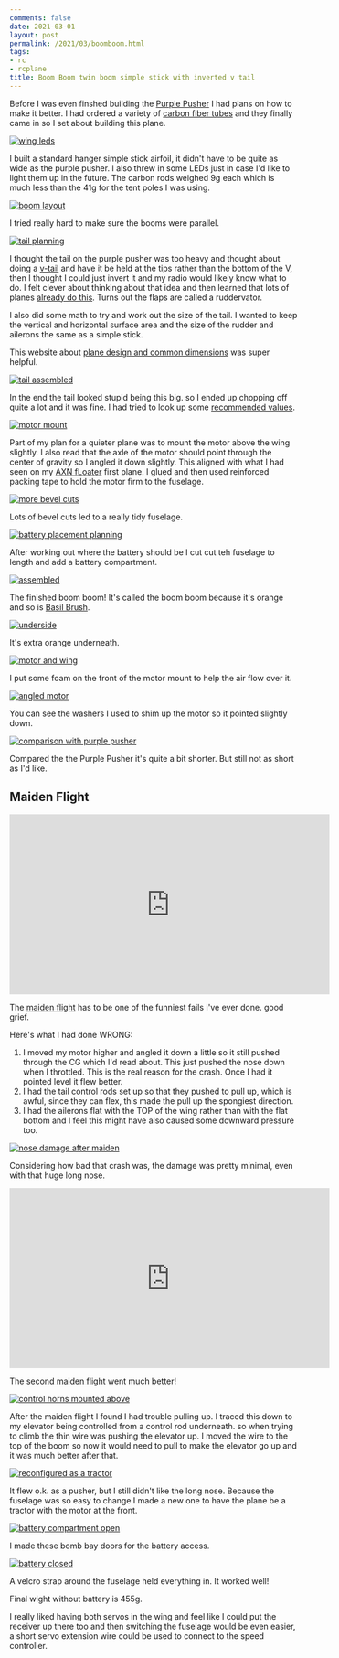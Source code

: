 ```yaml
---
comments: false
date: 2021-03-01
layout: post
permalink: /2021/03/boomboom.html
tags:
- rc
- rcplane
title: Boom Boom twin boom simple stick with inverted v tail
---
```

Before I was even finshed building the [Purple Pusher](http://localhost:7494/2021/02/purple-pusher.html) I had plans on how to make it better. I had ordered a variety of [carbon fiber tubes](https://www.aliexpress.com/item/4001308445662.html) and they finally came in so I set about building this plane.

[![wing leds](/assets/images/2021-03-boomboom/IMG_3303.sml.jpg)](/assets/images/2021-03-boomboom/IMG_3303.jpeg)

I built a standard hanger simple stick airfoil, it didn't have to be quite as wide as the purple pusher. I also threw in some LEDs just in case I'd like to light them up in the future. The carbon rods weighed 9g each which is much less than the 41g for the tent poles I was using.

[![boom layout](/assets/images/2021-03-boomboom/IMG_3305.sml.jpg)](/assets/images/2021-03-boomboom/IMG_3305.jpeg)

I tried really hard to make sure the booms were parallel.


[![tail planning](/assets/images/2021-03-boomboom/IMG_3307.sml.jpg)](/assets/images/2021-03-boomboom/IMG_3307.jpeg)

I thought the tail on the purple pusher was too heavy and thought about doing a [v-tail](https://en.wikipedia.org/wiki/V-tail) and have it be held at the tips rather than the bottom of the V, then I thought I could just invert it and my radio would likely know what to do. I felt clever about thinking about that idea and then learned that lots of planes [already do this](https://www.google.com/search?tbm=isch&q=%20-site:pinterest.com%20intervted%20v%20tail). Turns out the flaps are called a ruddervator.

I also did some math to try and work out the size of the tail. I wanted to keep the vertical and horizontal surface area and the size of the rudder and ailerons the same as a simple stick.

This website about [plane design and common dimensions](http://ramon.no/laredo/index.php-page=trainer-design.htm) was super helpful.

[![tail assembled](/assets/images/2021-03-boomboom/IMG_3328.sml.jpg)](/assets/images/2021-03-boomboom/IMG_3328.jpeg)

In the end the tail looked stupid being this big. so I ended up chopping off quite a lot and it was fine.
I had tried to look up some [recommended values](https://www.rcgroups.com/forums/showthread.php?2339523-elervator-ruddervator-fore-aft-length).

[![motor mount](/assets/images/2021-03-boomboom/IMG_3332.sml.jpg)](/assets/images/2021-03-boomboom/IMG_3332.jpeg)

Part of my plan for a quieter plane was to mount the motor above the wing slightly. I also read that the axle of the motor should point through the center of gravity so I angled it down slightly. This aligned with what I had seen on my [AXN fLoater](/2020/08/rcplane.html) first plane. I glued and then used reinforced packing tape to hold the motor firm to the fuselage.

[![more bevel cuts](/assets/images/2021-03-boomboom/IMG_3333.sml.jpg)](/assets/images/2021-03-boomboom/IMG_3333.jpeg)

Lots of bevel cuts led to a really tidy fuselage.

[![battery placement planning](/assets/images/2021-03-boomboom/IMG_3334.sml.jpg)](/assets/images/2021-03-boomboom/IMG_3334.jpeg)

After working out where the battery should be I cut cut teh fuselage to length and add a battery compartment.


[![assembled](/assets/images/2021-03-boomboom/IMG_3346.sml.jpg)](/assets/images/2021-03-boomboom/IMG_3346.jpeg)

The finished boom boom! It's called the boom boom because it's orange and so is [Basil Brush](https://youtu.be/J23h3VLUM6I?t=16).

[![underside](/assets/images/2021-03-boomboom/IMG_3347.sml.jpg)](/assets/images/2021-03-boomboom/IMG_3347.jpeg)

It's extra orange underneath.

[![motor and wing](/assets/images/2021-03-boomboom/IMG_3348.sml.jpg)](/assets/images/2021-03-boomboom/IMG_3348.jpeg)

I put some foam on the front of the motor mount to help the air flow over it.

[![angled motor](/assets/images/2021-03-boomboom/IMG_3349.sml.jpg)](/assets/images/2021-03-boomboom/IMG_3349.jpeg)

You can see the washers I used to shim up the motor so it pointed slightly down.

[![comparison with purple pusher](/assets/images/2021-03-boomboom/IMG_3367.sml.jpg)](/assets/images/2021-03-boomboom/IMG_3367.jpeg)

Compared the the Purple Pusher it's quite a bit shorter. But still not as short as I'd like.

## Maiden Flight

<iframe width="560" height="315" src="https://www.youtube.com/embed/taA89Cv7XRo" title="YouTube video player" frameborder="0" allow="accelerometer; autoplay; clipboard-write; encrypted-media; gyroscope; picture-in-picture" allowfullscreen></iframe>

The [maiden flight](https://youtu.be/taA89Cv7XRo) has to be one of the funniest fails I've ever done. good grief.

Here's what I had done WRONG:

1. I moved my motor higher and angled it down a little so it still pushed through the CG which I'd read about. This just pushed the nose down when I throttled. This is the real reason for the crash. Once I had it pointed level it flew better.
2. I had the tail control rods set up so that they pushed to pull up, which is awful, since they can flex, this made the pull up the spongiest direction.
3. I had the ailerons flat with the TOP of the wing rather than with the flat bottom and I feel this might have also caused some downward pressure too.

[![nose damage after maiden](/assets/images/2021-03-boomboom/IMG_3373.sml.jpg)](/assets/images/2021-03-boomboom/IMG_3373.jpeg)

Considering how bad that crash was, the damage was pretty minimal, even with that huge long nose.

<iframe width="560" height="315" src="https://www.youtube.com/embed/_RbyGMmU5HE" title="YouTube video player" frameborder="0" allow="accelerometer; autoplay; clipboard-write; encrypted-media; gyroscope; picture-in-picture" allowfullscreen></iframe>

The [second maiden flight](https://youtu.be/_RbyGMmU5HE) went much better!

[![control horns mounted above](/assets/images/2021-03-boomboom/IMG_3372.sml.jpg)](/assets/images/2021-03-boomboom/IMG_3372.jpeg)

After the maiden flight I found I had trouble pulling up. I traced this down to my elevator being controlled from a control rod underneath. so when trying to climb the thin wire was pushing the elevator up. I moved the wire to the top of the boom so now it would need to pull to make the elevator go up and it was much better after that.

[![reconfigured as a tractor](/assets/images/2021-03-boomboom/IMG_3385.sml.jpg)](/assets/images/2021-03-boomboom/IMG_3385.jpeg)

It flew o.k. as a pusher, but I still didn't like the long nose. Because the fuselage was so easy to change I made a new one to have the plane be a tractor with the motor at the front.

[![battery compartment open](/assets/images/2021-03-boomboom/IMG_3387.sml.jpg)](/assets/images/2021-03-boomboom/IMG_3387.jpeg)

I made these bomb bay doors for the battery access.

[![battery closed](/assets/images/2021-03-boomboom/IMG_3388.sml.jpg)](/assets/images/2021-03-boomboom/IMG_3388.jpeg)

A velcro strap around the fuselage held everything in. It worked well!

Final wight without battery is 455g.

I really liked having both servos in the wing and feel like I could put the receiver up there too and then switching the fuselage would be even easier, a short servo extension wire could be used to connect to the speed controller.

